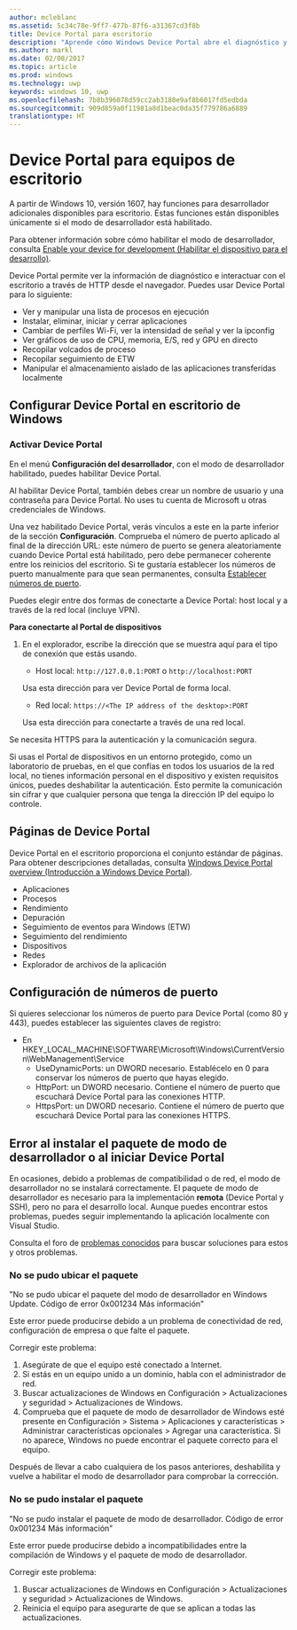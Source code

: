 ```yaml
---
author: mcleblanc
ms.assetid: 5c34c78e-9ff7-477b-87f6-a31367cd3f8b
title: Device Portal para escritorio
description: "Aprende cómo Windows Device Portal abre el diagnóstico y la automatización en el escritorio de Windows."
ms.author: markl
ms.date: 02/08/2017
ms.topic: article
ms.prod: windows
ms.technology: uwp
keywords: windows 10, uwp
ms.openlocfilehash: 7b8b396078d59cc2ab3180e9af8b6017fd5edbda
ms.sourcegitcommit: 909d859a0f11981a8d1beac0da35f779786a6889
translationtype: HT
---
```

# <a name="device-portal-for-desktop"></a>Device Portal para equipos de escritorio

A partir de Windows 10, versión 1607, hay funciones para desarrollador adicionales disponibles para escritorio. Estas funciones están disponibles únicamente si el modo de desarrollador está habilitado.

Para obtener información sobre cómo habilitar el modo de desarrollador, consulta [Enable your device for development (Habilitar el dispositivo para el desarrollo)](../get-started/enable-your-device-for-development.md).

Device Portal permite ver la información de diagnóstico e interactuar con el escritorio a través de HTTP desde el navegador. Puedes usar Device Portal para lo siguiente:
- Ver y manipular una lista de procesos en ejecución
- Instalar, eliminar, iniciar y cerrar aplicaciones
- Cambiar de perfiles Wi-Fi, ver la intensidad de señal y ver la ipconfig
- Ver gráficos de uso de CPU, memoria, E/S, red y GPU en directo
- Recopilar volcados de proceso
- Recopilar seguimiento de ETW 
- Manipular el almacenamiento aislado de las aplicaciones transferidas localmente

## <a name="set-up-device-portal-on-windows-desktop"></a>Configurar Device Portal en escritorio de Windows

### <a name="turn-on-device-portal"></a>Activar Device Portal

En el menú **Configuración del desarrollador**, con el modo de desarrollador habilitado, puedes habilitar Device Portal.  

Al habilitar Device Portal, también debes crear un nombre de usuario y una contraseña para Device Portal. No uses tu cuenta de Microsoft u otras credenciales de Windows.  

Una vez habilitado Device Portal, verás vínculos a este en la parte inferior de la sección **Configuración**. Comprueba el número de puerto aplicado al final de la dirección URL: este número de puerto se genera aleatoriamente cuando Device Portal está habilitado, pero debe permanecer coherente entre los reinicios del escritorio. Si te gustaría establecer los números de puerto manualmente para que sean permanentes, consulta [Establecer números de puerto](device-portal-desktop.md#setting-port-numbers).

Puedes elegir entre dos formas de conectarte a Device Portal: host local y a través de la red local (incluye VPN).

**Para conectarte al Portal de dispositivos**

1. En el explorador, escribe la dirección que se muestra aquí para el tipo de conexión que estás usando.

    - Host local: `http://127.0.0.1:PORT` o `http://localhost:PORT`

    Usa esta dirección para ver Device Portal de forma local.
    
    - Red local: `https://<The IP address of the desktop>:PORT`

    Usa esta dirección para conectarte a través de una red local.

Se necesita HTTPS para la autenticación y la comunicación segura.

Si usas el Portal de dispositivos en un entorno protegido, como un laboratorio de pruebas, en el que confías en todos los usuarios de la red local, no tienes información personal en el dispositivo y existen requisitos únicos, puedes deshabilitar la autenticación. Esto permite la comunicación sin cifrar y que cualquier persona que tenga la dirección IP del equipo lo controle.

## <a name="device-portal-pages"></a>Páginas de Device Portal

Device Portal en el escritorio proporciona el conjunto estándar de páginas. Para obtener descripciones detalladas, consulta [Windows Device Portal overview (Introducción a Windows Device Portal)](device-portal.md).

- Aplicaciones
- Procesos
- Rendimiento
- Depuración
- Seguimiento de eventos para Windows (ETW)
- Seguimiento del rendimiento
- Dispositivos
- Redes
- Explorador de archivos de la aplicación 

## <a name="setting-port-numbers"></a>Configuración de números de puerto

Si quieres seleccionar los números de puerto para Device Portal (como 80 y 443), puedes establecer las siguientes claves de registro:

- En HKEY_LOCAL_MACHINE\SOFTWARE\Microsoft\Windows\CurrentVersion\WebManagement\Service
    - UseDynamicPorts: un DWORD necesario. Establécelo en 0 para conservar los números de puerto que hayas elegido.
    - HttpPort: un DWORD necesario. Contiene el número de puerto que escuchará Device Portal para las conexiones HTTP.    
    - HttpsPort: un DWORD necesario. Contiene el número de puerto que escuchará Device Portal para las conexiones HTTPS.

## <a name="failure-to-install-developer-mode-package-or-launch-device-portal"></a>Error al instalar el paquete de modo de desarrollador o al iniciar Device Portal
En ocasiones, debido a problemas de compatibilidad o de red, el modo de desarrollador no se instalará correctamente. El paquete de modo de desarrollador es necesario para la implementación **remota** (Device Portal y SSH), pero no para el desarrollo local.  Aunque puedes encontrar estos problemas, puedes seguir implementando la aplicación localmente con Visual Studio. 

Consulta el foro de [problemas conocidos](https://social.msdn.microsoft.com/Forums/en-US/home?forum=Win10SDKToolsIssues&sort=relevancedesc&brandIgnore=True&searchTerm=%22device+portal%22) para buscar soluciones para estos y otros problemas. 

### <a name="failed-to-locate-the-package"></a>No se pudo ubicar el paquete

"No se pudo ubicar el paquete del modo de desarrollador en Windows Update. Código de error 0x001234 Más información"   

Este error puede producirse debido a un problema de conectividad de red, configuración de empresa o que falte el paquete. 

Corregir este problema:

1. Asegúrate de que el equipo esté conectado a Internet. 
2. Si estás en un equipo unido a un dominio, habla con el administrador de red. 
3. Buscar actualizaciones de Windows en Configuración > Actualizaciones y seguridad > Actualizaciones de Windows.
4. Comprueba que el paquete de modo de desarrollador de Windows esté presente en Configuración > Sistema > Aplicaciones y características > Administrar características opcionales > Agregar una característica. Si no aparece, Windows no puede encontrar el paquete correcto para el equipo. 

Después de llevar a cabo cualquiera de los pasos anteriores, deshabilita y vuelve a habilitar el modo de desarrollador para comprobar la corrección. 


### <a name="failed-to-install-the-package"></a>No se pudo instalar el paquete

"No se pudo instalar el paquete de modo de desarrollador. Código de error 0x001234  Más información"

Este error puede producirse debido a incompatibilidades entre la compilación de Windows y el paquete de modo de desarrollador. 

Corregir este problema:

1. Buscar actualizaciones de Windows en Configuración > Actualizaciones y seguridad > Actualizaciones de Windows.
2. Reinicia el equipo para asegurarte de que se aplican a todas las actualizaciones.
